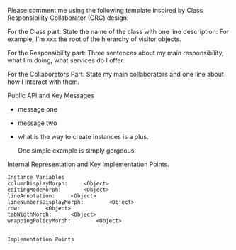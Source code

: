 Please comment me using the following template inspired by Class Responsibility Collaborator (CRC) design:For the Class part:  State the name of the class with one line description: For example, I'm xxx the root of the hierarchy of visitor objects.For the Responsibility part: Three sentences about my main responsibility, what I'm doing, what services do I offer.For the Collaborators Part: State my main collaborators and one line about how I interact with them. Public API and Key Messages- message one   - message two - what is the way to create instances is a plus.   One simple example is simply gorgeous. Internal Representation and Key Implementation Points.    Instance Variables	columnDisplayMorph:		<Object>	editingModeMorph:		<Object>	lineAnnotation:		<Object>	lineNumbersDisplayMorph:		<Object>	row:		<Object>	tabWidthMorph:		<Object>	wrappingPolicyMorph:		<Object>    Implementation Points